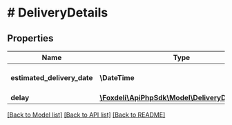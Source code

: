 # # DeliveryDetails

## Properties

Name | Type | Description | Notes
------------ | ------------- | ------------- | -------------
**estimated_delivery_date** | **\DateTime** | Date of estimated delivery | [optional]
**delay** | [**\Foxdeli\ApiPhpSdk\Model\DeliveryDetailsDelay**](DeliveryDetailsDelay.md) |  | [optional]

[[Back to Model list]](../../README.md#models) [[Back to API list]](../../README.md#endpoints) [[Back to README]](../../README.md)
